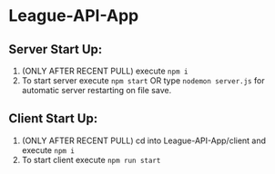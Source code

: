 # League-API-App

## Server Start Up:

1. (ONLY AFTER RECENT PULL) execute `npm i`
2. To start server execute `npm start` OR type `nodemon server.js` for automatic server restarting on file save. 

## Client Start Up:

1. (ONLY AFTER RECENT PULL) cd into League-API-App/client and execute `npm i`
2. To start client execute `npm run start` 
